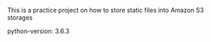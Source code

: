 This is a practice project on how to store static files into Amazon S3 storages

python-version: 3.6.3
